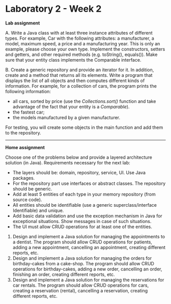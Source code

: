 # Laboratory 2 - Week 2

**Lab assignment**

A.	Write a Java class with at least three instance attributes of different types. For example, Car with the following attributes: a manufacturer, a model, maximum speed, a price and a manufacturing year. This is only an example, please choose your own type. Implement the constructors, setters and getters, and other required methods (e.g. toString(), equals()). Make sure that your entity class implements the Comparable interface.

B.	Create a generic repository and provide an iterator for it. In addition, create and a method that returns all its elements. Write a program that displays the list of all objects and then computes different kinds of information. For example, for a collection of cars, the program prints the following information:
-	all cars, sorted by price (use the *Collections.sort()* function and take advantage of the fact that your entity is a *Comparable*).
-	the fastest car;
-	the models manufactured by a given manufacturer.

For testing, you will create some objects in the main function and add them to the repository.


---

**Home assignment**

Choose one of the problems below and provide a layered architecture solution (in Java). Requirements necessary for the next lab:
-	The layers should be: domain, repository, service, UI. Use Java packages.
-	For the repository part use interfaces or abstract classes. The repository should be generic.
-	Add at least 5 entities of each type in your memory repository (from source code).
-	All entities should be identifiable (use a generic superclass/interface Identifiable) and unique.
-	Add basic data validation and use the exception mechanism in Java for exceptional situations. Show messages in case of such situations.
-	The UI must allow CRUD operations for at least one of the entities.

1. Design and implement a Java solution for managing the appointments to a dentist. The program should allow CRUD operations for patients, adding a new appointment, cancelling an appointment, creating different reports, etc.
2. Design and implement a Java solution for managing the orders for birthday-cakes from a cake-shop. The program should allow CRUD operations for birthday-cakes, adding a new order, cancelling an order, finishing an order, creating different reports, etc.
3. Design and implement a Java solution for managing the reservations for car rentals. The program should allow CRUD operations for cars, creating a reservation (rental), cancelling a reservation, creating different reports, etc.
